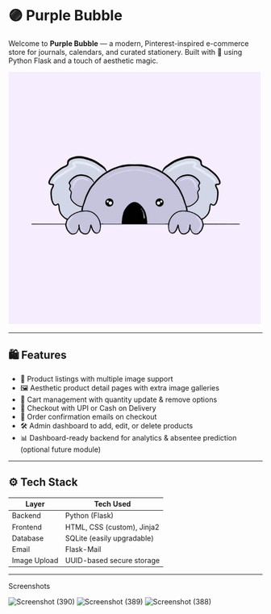 # 🟣 Purple Bubble

Welcome to **Purple Bubble** — a modern, Pinterest-inspired e-commerce store for journals, calendars, and curated stationery. Built with 💜 using Python Flask and a touch of aesthetic magic.

![Purple Bubble Banner](static/images/logo.jpg)

---

## 🛍 Features

- 🧾 Product listings with multiple image support
- 🖼 Aesthetic product detail pages with extra image galleries
- 🛒 Cart management with quantity update & remove options
- 💸 Checkout with UPI or Cash on Delivery
- 📧 Order confirmation emails on checkout
- 🛠 Admin dashboard to add, edit, or delete products
- 📊 Dashboard-ready backend for analytics & absentee prediction (optional future module)

---

## ⚙️ Tech Stack

| Layer        | Tech Used                    |
|--------------|-------------------------------|
| Backend      | Python (Flask)                |
| Frontend     | HTML, CSS (custom), Jinja2    |
| Database     | SQLite (easily upgradable)    |
| Email        | Flask-Mail                    |
| Image Upload | UUID-based secure storage     |

---

Screenshots

<img width="1920" height="713" alt="Screenshot (390)" src="https://github.com/user-attachments/assets/5200d560-e6d9-4414-9dc1-9d560e02e7e6" />
<img width="1920" height="923" alt="Screenshot (389)" src="https://github.com/user-attachments/assets/d7b3c11b-2cfd-405e-8649-f88951117314" />

<img width="1920" height="902" alt="Screenshot (388)" src="https://github.com/user-attachments/assets/3c8785c8-1b5b-4946-b5b1-6a04ac283d60" />
